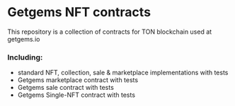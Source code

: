 # Getgems NFT contracts

This repository is a collection of contracts for TON blockchain used at getgems.io


### Including: 

- standard NFT, collection, sale & marketplace implementations with tests
- Getgems marketplace contract with tests
- Getgems sale contract with tests
- Getgems Single-NFT contract with tests